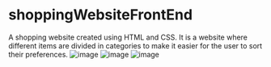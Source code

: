 # shoppingWebsiteFrontEnd
A shopping website created using HTML and CSS.
It is a website where different items are divided in categories to make it easier for the user to sort their preferences.
![image](https://github.com/Ritviks9/shoppingWebsiteFrontEnd/assets/141316388/1e397243-f825-4f80-9681-656b9e5333ff "cover image")
![image](https://github.com/Ritviks9/shoppingWebsiteFrontEnd/assets/141316388/f4c786e7-24b6-4e8f-a1c2-0a32bd62ccff "categories")
![image](https://github.com/Ritviks9/shoppingWebsiteFrontEnd/assets/141316388/ec4cd5da-bfdb-49f6-a9b4-7f252c314cc5 "categories")


